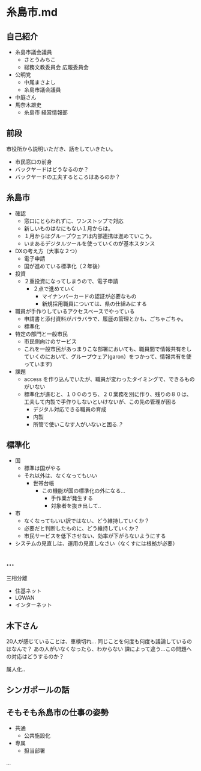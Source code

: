 # 糸島市.md
## 自己紹介
- 糸島市議会議員
  - さとうみちこ
  - 総務文教委員会 広報委員会
- 公明党
  - 中尾まさよし
  - 糸島市議会議員
- 中庭さん
- 馬奈木雄史
  - 糸島市 経営情報部

## 前段
市役所から説明いただき、話をしていきたい。
- 市民窓口の前身
- バックヤードはどうなるのか？
- バックヤードの工夫するところはあるのか？

## 糸島市
- 確認
  - 窓口にとらわれずに、ワンストップで対応
  - 新しいものはなにもない１月からは。
  - １月からはグループウェアは内部連携は進めていこう。
  - いまあるデジタルツールを使っていくのが基本スタンス
- DXの考え方（大事な２つ）
  - 電子申請
  - 国が進めている標準化（２年後）
- 投資
  - ２重投資になってしまうので、電子申請
    - ２点で進めていく
      - マイナンバーカードの認証が必要なもの
      - 新規採用職員については、県の仕組みにする
- 職員が手作りしているアクセスベースでやっている
  - 申請書と添付資料がバラバラで、履歴の管理とかも、ごちゃごちゃ。
  - 標準化
- 特定の部門と一般市民
  - 市民側向けのサービス
  - これを一般市民があっまりこな部署においても、職員間で情報共有をしていくのにおいて、グループウェア(garon）をつかって、情報共有を使っています)
- 課題
  - access を作り込んでいたが、職員が変わったタイミングで、できるものがいない
  - 標準化が進むと、１００のうち、２０業務を別に作り、残りの８０は、工夫して内製で手作りしないといけないが、この先の管理が困る
    - デジタル対応できる職員の育成
    - 内製
    - 所管で使いこなす人がいないと困る..?
## 標準化
- 国
  - 標準は国がやる
  - それ以外は、なくなってもいい
    - 世帯台帳
      - この機能が国の標準化の外になる...
        - 手作業が発生する
        - 対象者を抜き出して..
- 市
  - なくなってもいい訳ではない、どう維持していくか？
  - 必要だと判断したものに、どう維持していくか？
  - 市民サービスを低下させない、効率が下がらないようにする
- システムの見直しは、運用の見直しなさい（なくすには根拠が必要）

## ...
三相分離
- 住基ネット
- LGWAN
- インターネット

## 木下さん
20人が感じていることは、車検切れ...
同じことを何度も何度も議論しているのはなんで？
あの人がいなくなったら、わからない
課によって違う...この問題への対応はどうするのか？

属人化..

## シンガポールの話

## そもそも糸島市の仕事の姿勢
- 共通
  - 公共施設化
- 専属
  - 担当部署


...